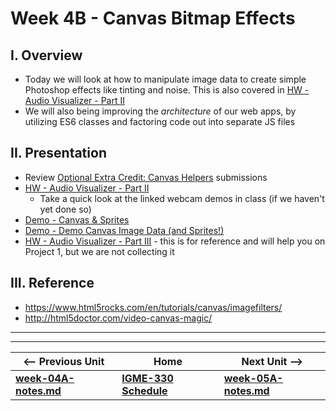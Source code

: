# Week 4B - Canvas Bitmap Effects

## I. Overview
- Today we will look at how to manipulate image data to create simple Photoshop effects like tinting and noise. This is also covered in [HW - Audio Visualizer - Part II](https://github.com/tonethar/IGME-330-Master/blob/master/notes/HW-AV-2.md)
- We will also being improving the *architecture* of our web apps, by utilizing ES6 classes and factoring code out into separate JS files

## II. Presentation
- Review [Optional Extra Credit: Canvas Helpers](https://github.com/tonethar/IGME-330-Master/blob/master/notes/HW-canvas-helpers.md) submissions
- [HW - Audio Visualizer - Part II](https://github.com/tonethar/IGME-330-Master/blob/master/notes/HW-AV-2.md)
  - Take a quick look at the linked webcam demos in class (if we haven't yet done so)
- [Demo - Canvas & Sprites](https://github.com/tonethar/IGME-330-Master/blob/master/notes/demo-canvas-and-sprites.md)
- [Demo - Demo Canvas Image Data (and Sprites!)](https://github.com/tonethar/IGME-330-Master/blob/master/notes/demo-canvas-image-data.md)
- [HW - Audio Visualizer - Part III](https://github.com/tonethar/IGME-330-Master/blob/master/notes/HW-AV-3.md) - this is for reference and will help you on Project 1, but we are not collecting it


## III. Reference
- https://www.html5rocks.com/en/tutorials/canvas/imagefilters/
- http://html5doctor.com/video-canvas-magic/

<hr><hr>

| <-- Previous Unit | Home | Next Unit -->
| --- | --- | --- 
| [**week-04A-notes.md**](week-04A-notes.md)     |  [**IGME-330 Schedule**](../schedule.md) | [**week-05A-notes.md**](week-05A-notes.md)
